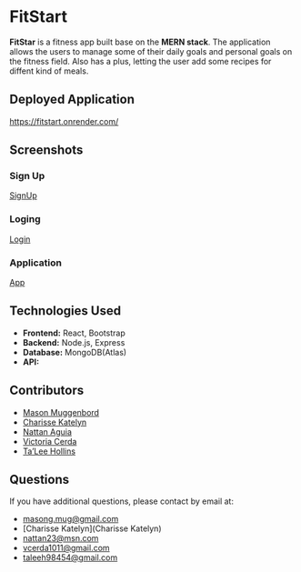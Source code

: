 # FitStart

**FitStar** is a fitness app built base on the **MERN stack**. The application allows the users to manage some of their daily goals and personal goals on the fitness field. Also has a plus, letting the user add some recipes for diffent kind of meals.

## Deployed Application

https://fitstart.onrender.com/

## Screenshots

### Sign Up

[SignUp](./assets/sign%20up.jpg)

### Loging

[Login](./assets/login%20pro.jpg)

### Application

[App](./assets/app.jpg)

## Technologies Used

- **Frontend:** React, Bootstrap
- **Backend:** Node.js, Express
- **Database:** MongoDB(Atlas)
- **API:**


## Contributors

* [Mason Muggenbord](https://github.com/MasonMug)
* [Charisse Katelyn](https://github.com/ckstar02)
* [Nattan Aguia](https://github.com/nattanaguiat)
* [Victoria Cerda](https://github.com/honeyocean)
* [Ta’Lee Hollins](https://github.com/TalHol06)

## Questions

If you have additional questions, please contact by email at:

* [masong.mug@gmail.com](masong.mug@gmail.com)
* [Charisse Katelyn](Charisse Katelyn)
* [nattan23@msn.com](nattan23@msn.com)
* [vcerda1011@gmail.com](vcerda1011@gmail.com)
* [taleeh98454@gmail.com](taleeh98454@gmail.com)
